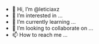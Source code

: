 - 👋 Hi, I’m @leticiaxz
- 👀 I’m interested in ...
- 🌱 I’m currently learning ...
- 💞️ I’m looking to collaborate on ...
- 📫 How to reach me ...

<!---
leticiaxz/leticiaxz is a ✨ special ✨ repository because its `README.md` (this file) appears on your GitHub profile.
You can click the Preview link to take a look at your changes.
--->
